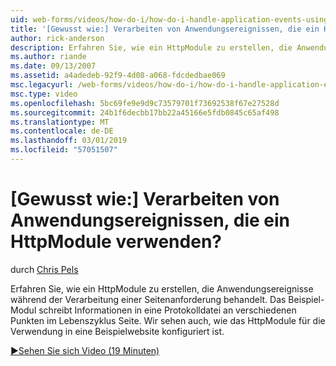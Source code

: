 ```yaml
---
uid: web-forms/videos/how-do-i/how-do-i-handle-application-events-using-an-httpmodule
title: '[Gewusst wie:] Verarbeiten von Anwendungsereignissen, die ein HttpModule verwenden? | Microsoft-Dokumentation'
author: rick-anderson
description: Erfahren Sie, wie ein HttpModule zu erstellen, die Anwendungsereignisse während der Verarbeitung einer Seitenanforderung behandelt. Das Beispiel-Modul schreibt Informationen in ein Protokoll...
ms.author: riande
ms.date: 09/13/2007
ms.assetid: a4adedeb-92f9-4d08-a068-fdcdedbae069
msc.legacyurl: /web-forms/videos/how-do-i/how-do-i-handle-application-events-using-an-httpmodule
msc.type: video
ms.openlocfilehash: 5bc69fe9e9d9c73579701f73692538f67e27528d
ms.sourcegitcommit: 24b1f6decbb17bb22a45166e5fdb0845c65af498
ms.translationtype: MT
ms.contentlocale: de-DE
ms.lasthandoff: 03/01/2019
ms.locfileid: "57051507"
---
```

<a name="how-do-i-handle-application-events-using-an-httpmodule"></a>[Gewusst wie:] Verarbeiten von Anwendungsereignissen, die ein HttpModule verwenden?
====================
durch [Chris Pels](https://twitter.com/chrispels)

Erfahren Sie, wie ein HttpModule zu erstellen, die Anwendungsereignisse während der Verarbeitung einer Seitenanforderung behandelt. Das Beispiel-Modul schreibt Informationen in eine Protokolldatei an verschiedenen Punkten im Lebenszyklus Seite. Wir sehen auch, wie das HttpModule für die Verwendung in eine Beispielwebsite konfiguriert ist.

[&#9654;Sehen Sie sich Video (19 Minuten)](https://channel9.msdn.com/Blogs/ASP-NET-Site-Videos/how-do-i-handle-application-events-using-an-httpmodule)
